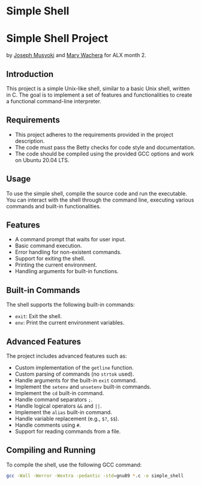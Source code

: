 # Simple Shell

# Simple Shell Project

by [Joseph Musyoki](https://github.com/Musyoki-Wambua?tab=repositories) and [Mary Wachera](https://github.com/Wache098?tab=repositories) for ALX month 2.

## Introduction

This project is a simple Unix-like shell, similar to a basic Unix shell, written in C. The goal is to implement a set of features and functionalities to create a functional command-line interpreter.

## Requirements

- This project adheres to the requirements provided in the project description.
- The code must pass the Betty checks for code style and documentation.
- The code should be compiled using the provided GCC options and work on Ubuntu 20.04 LTS.

## Usage

To use the simple shell, compile the source code and run the executable. You can interact with the shell through the command line, executing various commands and built-in functionalities.

## Features

- A command prompt that waits for user input.
- Basic command execution.
- Error handling for non-existent commands.
- Support for exiting the shell.
- Printing the current environment.
- Handling arguments for built-in functions.

## Built-in Commands

The shell supports the following built-in commands:

- `exit`: Exit the shell.
- `env`: Print the current environment variables.

## Advanced Features

The project includes advanced features such as:

- Custom implementation of the `getline` function.
- Custom parsing of commands (no `strtok` used).
- Handle arguments for the built-in `exit` command.
- Implement the `setenv` and `unsetenv` built-in commands.
- Implement the `cd` built-in command.
- Handle command separators `;`.
- Handle logical operators `&&` and `||`.
- Implement the `alias` built-in command.
- Handle variable replacement (e.g., `$?`, `$$`).
- Handle comments using `#`.
- Support for reading commands from a file.

## Compiling and Running

To compile the shell, use the following GCC command:

```bash
gcc -Wall -Werror -Wextra -pedantic -std=gnu89 *.c -o simple_shell
